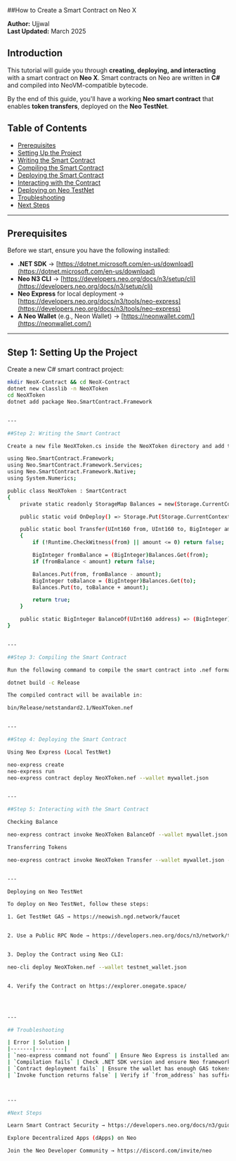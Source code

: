 ##How to Create a Smart Contract on Neo X  

**Author:** Ujjwal  
**Last Updated:** March 2025  

## Introduction  
This tutorial will guide you through **creating, deploying, and interacting** with a smart contract on **Neo X**. Smart contracts on Neo are written in **C#** and compiled into NeoVM-compatible bytecode.  

By the end of this guide, you'll have a working **Neo smart contract** that enables **token transfers**, deployed on the **Neo TestNet**.  

## Table of Contents  
- [Prerequisites](#prerequisites)  
- [Setting Up the Project](#step-1-setting-up-the-project)  
- [Writing the Smart Contract](#step-2-writing-the-smart-contract)  
- [Compiling the Smart Contract](#step-3-compiling-the-smart-contract)  
- [Deploying the Smart Contract](#step-4-deploying-the-smart-contract)  
- [Interacting with the Contract](#step-5-interacting-with-the-smart-contract)  
- [Deploying on Neo TestNet](#deploying-on-neo-testnet)  
- [Troubleshooting](#troubleshooting)  
- [Next Steps](#next-steps)  

---

## Prerequisites  
Before we start, ensure you have the following installed:  

- **.NET SDK** → [https://dotnet.microsoft.com/en-us/download](https://dotnet.microsoft.com/en-us/download)  
- **Neo N3 CLI** → [https://developers.neo.org/docs/n3/setup/cli](https://developers.neo.org/docs/n3/setup/cli)  
- **Neo Express** for local deployment → [https://developers.neo.org/docs/n3/tools/neo-express](https://developers.neo.org/docs/n3/tools/neo-express)  
- **A Neo Wallet** (e.g., Neon Wallet) → [https://neonwallet.com/](https://neonwallet.com/)  

---

## Step 1: Setting Up the Project  
Create a new C# smart contract project:  

```sh
mkdir NeoX-Contract && cd NeoX-Contract
dotnet new classlib -n NeoXToken
cd NeoXToken
dotnet add package Neo.SmartContract.Framework


---

##Step 2: Writing the Smart Contract

Create a new file NeoXToken.cs inside the NeoXToken directory and add the following code:

using Neo.SmartContract.Framework;
using Neo.SmartContract.Framework.Services;
using Neo.SmartContract.Framework.Native;
using System.Numerics;

public class NeoXToken : SmartContract
{
    private static readonly StorageMap Balances = new(Storage.CurrentContext, "balances");

    public static void OnDeploy() => Storage.Put(Storage.CurrentContext, "deployed", "true");

    public static bool Transfer(UInt160 from, UInt160 to, BigInteger amount)
    {
        if (!Runtime.CheckWitness(from) || amount <= 0) return false;

        BigInteger fromBalance = (BigInteger)Balances.Get(from);
        if (fromBalance < amount) return false;

        Balances.Put(from, fromBalance - amount);
        BigInteger toBalance = (BigInteger)Balances.Get(to);
        Balances.Put(to, toBalance + amount);

        return true;
    }

    public static BigInteger BalanceOf(UInt160 address) => (BigInteger)Balances.Get(address);
}


---

##Step 3: Compiling the Smart Contract

Run the following command to compile the smart contract into .nef format:

dotnet build -c Release

The compiled contract will be available in:

bin/Release/netstandard2.1/NeoXToken.nef


---

##Step 4: Deploying the Smart Contract

Using Neo Express (Local TestNet)

neo-express create
neo-express run
neo-express contract deploy NeoXToken.nef --wallet mywallet.json


---

##Step 5: Interacting with the Smart Contract

Checking Balance

neo-express contract invoke NeoXToken BalanceOf --wallet mywallet.json --args "[<your_address>]"

Transferring Tokens

neo-express contract invoke NeoXToken Transfer --wallet mywallet.json --args "[<from_address>, <to_address>, 10]"


---

Deploying on Neo TestNet

To deploy on Neo TestNet, follow these steps:

1. Get TestNet GAS → https://neowish.ngd.network/faucet


2. Use a Public RPC Node → https://developers.neo.org/docs/n3/network/testnet


3. Deploy the Contract using Neo CLI:

neo-cli deploy NeoXToken.nef --wallet testnet_wallet.json


4. Verify the Contract on https://explorer.onegate.space/




---

## Troubleshooting  

| Error | Solution |
|-------|---------|
| `neo-express command not found` | Ensure Neo Express is installed and added to PATH |
| `Compilation fails` | Check .NET SDK version and ensure Neo framework is installed |
| `Contract deployment fails` | Ensure the wallet has enough GAS tokens |
| `Invoke function returns false` | Verify if `from_address` has sufficient balance |



---

#Next Steps

Learn Smart Contract Security → https://developers.neo.org/docs/n3/guidelines/smart-contract-security

Explore Decentralized Apps (dApps) on Neo

Join the Neo Developer Community → https://discord.com/invite/neo
